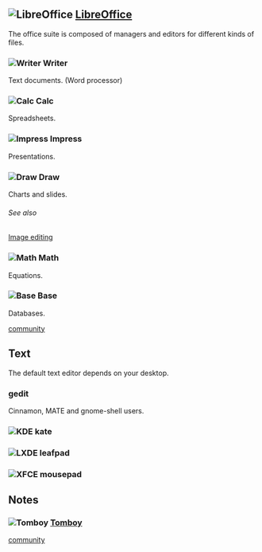 ## ![][img-libreoffice] [LibreOffice][homepage-libreoffice] ##

The office suite is composed of managers and editors for different kinds of files.

### ![][img-libreoffice-writer] Writer ###
Text documents.  (Word processor)

### ![][img-libreoffice-calc] Calc ###
Spreadsheets.

### ![][img-libreoffice-impress] Impress ###
Presentations.

### ![][img-libreoffice-draw] Draw ###
Charts and slides.
###### See also ######
[Image editing][anchor-graphics]

### ![][img-libreoffice-math] Math ###
Equations.

### ![][img-libreoffice-base] Base ###
Databases.

[community][community-libreoffice]

## Text ##

The default text editor depends on your desktop.

### gedit ###
Cinnamon, MATE and gnome-shell users.

### ![][emblem-kde] kate ###
### ![][emblem-lxde] leafpad ###
### ![][emblem-xfce] mousepad ###

## Notes ##

### ![][img-tomboy] [Tomboy][homepage-tomboy] <a id="tomboy"/> ###

[community][community-tomboy]

[anchor-graphics]: Images#wiki-graphics
[emblem-kde]: boston.png "KDE"
[emblem-lxde]: emblem-lxde.png "LXDE"
[emblem-xfce]: emblem-xfce.png "XFCE"

[community-tomboy]: http://community.linuxmint.com/software/view/tomboy
[community-libreoffice]: http://community.linuxmint.com/software/view/libreoffice

[homepage-libreoffice]: http://www.libreoffice.org/
[homepage-tomboy]: http://projects.gnome.org/tomboy/

[img-libreoffice]: libreoffice-main.png "LibreOffice"
[img-libreoffice-base]: libreoffice-base.png "Base"
[img-libreoffice-calc]: libreoffice-calc.png "Calc"
[img-libreoffice-draw]: libreoffice-draw.png "Draw"
[img-libreoffice-impress]: libreoffice-impress.png "Impress"
[img-libreoffice-math]: libreoffice-math.png "Math"
[img-libreoffice-writer]: libreoffice-writer.png "Writer"
[img-tomboy]: tomboy.png "Tomboy"